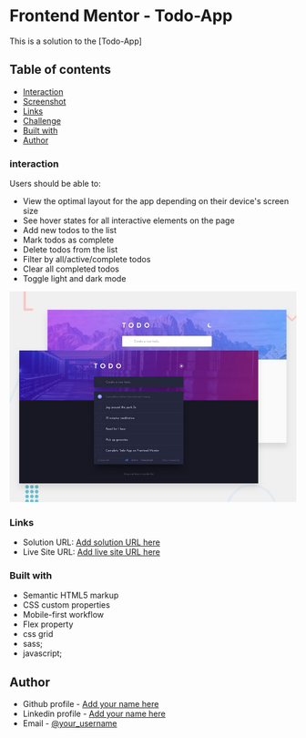 # Frontend Mentor - Todo-App

This is a solution to the [Todo-App]

## Table of contents
  - [Interaction](#interaction)
  - [Screenshot](#screenshot)
  - [Links](#links)
  - [Challenge](#challenge)
  - [Built with](#built-with)
  - [Author](#author)


### interaction
Users should be able to:

- View the optimal layout for the app depending on their device's screen size
- See hover states for all interactive elements on the page
- Add new todos to the list
- Mark todos as complete
- Delete todos from the list
- Filter by all/active/complete todos
- Clear all completed todos
- Toggle light and dark mode



![](./design/desktop-preview.jpg)


### Links

- Solution URL: [Add solution URL here](https://github.com/DavitDvalashvili/Todo-App)
- Live Site URL: [Add live site URL here](https://davitdvalashvili.github.io/Todo-App/)


### Built with

- Semantic HTML5 markup
- CSS custom properties
- Mobile-first workflow
- Flex property
- css grid
- sass;
- javascript;


## Author

- Github profile - [Add your name here](https://github.com/DavitDvalashvili)
- Linkedin profile - [Add your name here](https://www.linkedin.com/in/davit-dvalashvili-0421b6253)
- Email - [@your_username](davitdvalashvili1996@gmail.com)


